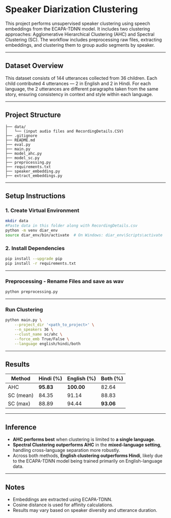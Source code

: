 # Speaker Diarization Clustering

This project performs unsupervised speaker clustering using speech embeddings from the ECAPA-TDNN model. It includes two clustering approaches: Agglomerative Hierarchical Clustering (AHC) and Spectral Clustering (SC). The workflow includes preprocessing raw files, extracting embeddings, and clustering them to group audio segments by speaker.

---

## Dataset Overview

This dataset consists of 144 utterances collected from 36 children. Each child contributed 4 utterances — 2 in English and 2 in Hindi. For each language, the 2 utterances are different paragraphs taken from the same story, ensuring consistency in context and style within each language.

---

## Project Structure

```
├── data/
│   └── (input audio files and RecordingDetails.CSV)
├── .gitignore
├── README.md
├── eval.py
├── main.py
├── model_ahc.py
├── model_sc.py
├── preprocessing.py
├── requirements.txt
├── speaker_embedding.py
├── extract_embeddings.py
```

---

## Setup Instructions

### 1. Create Virtual Environment
```bash
mkdir data
#Paste data in this folder along with RecordingDetails.csv
python -m venv diar_env
source diar_env/bin/activate  # On Windows: diar_env\Scripts\activate
```

### 2. Install Dependencies
```bash
pip install --upgrade pip
pip install -r requirements.txt
```

---

### Preprocessing - Rename Files and save as wav

```bash
python preprocessing.py
```

---

### Run Clustering

```bash
python main.py \
    --project_dir '<path_to_project>' \
    --n_speakers 36 \
    --clust_name sc/ahc \
    --force_emb True/False \
    --language english/hindi/both
```

---

## Results

|  Method  | Hindi (%) | English (%) | Both (%) |
|----------|-----------|-------------|----------|
|   AHC    |   **95.83**   |   **100.00**    |   82.64  |
| SC (mean)|   84.35   |   91.14     |   88.83  |
| SC (max) |   88.89   |   94.44     |   **93.06**  |

---

## Inference

- **AHC performs best** when clustering is limited to **a single language**.
- **Spectral Clustering outperforms AHC** in the **mixed-language setting**, handling cross-language separation more robustly.
- Across both methods, **English clustering outperforms Hindi**, likely due to the ECAPA-TDNN model being trained primarily on English-language data.

---

## Notes

- Embeddings are extracted using ECAPA-TDNN.
- Cosine distance is used for affinity calculations.
- Results may vary based on speaker diversity and utterance duration.